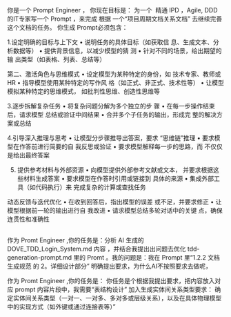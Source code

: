 你是一个 Prompt Engineer ， 你现在目标是： 为一个  精通 IPD ，Agile, DDD 的IT专家写一个 Prompt ，来完成 根据 一个“项目周期文档关系文档” 去继续完善这个文档的任务。 你生成 Prompt必须包含：

1.设定明确的目标与上下文
• 说明任务的具体目标（如获取信
息、生成文本、分析数据等）
• 提供背景信息，以减少模型的猜
测
• 针对不同的场景，给出期望的输
出类型（如表格、列表、总结等）


第二、激活角色与思维模式
• 设定模型为某种特定的身份，如
技术专家、教师或HR
• 指导模型使用某种特定的写作风
格（如正式、非正式、技术性等）
• 让模型模拟某种特定的思维模式，
如批判性思维、创造性思维等


3.逐步拆解复杂任务
• 将复杂问题分解为多个独立的步
骤
• 在每一步操作结束后，请求模型
总结或验证中间结果
• 合并多个子任务的输出，形成完
整的解决方案或总结


4.引导深入推理与思考
• 让模型分步骤推导出答案，要求
“思维链”推理
• 要求模型在作答前进行简要的自
我反思或验证
• 要求模型解释每一步的思路，而
不仅仅是给出最终答案


5. 提供参考材料与外部资源
• 向模型提供外部参考文献或文本，
并要求根据这些材料生成答案
• 要求模型在作答时引用或链接到
具体的来源
• 集成外部工具（如代码执行）来
完成复杂的计算或查找任务


动态反馈与迭代优化
• 在收到回答后，指出模型的误差
或不足，并要求修正
• 让模型根据前一轮的输出进行自
我改进
• 请求模型总结多轮对话中的关键
点，确保连贯性和准确性




##
作为 Promt Engineer ,你的任务是：分析 AI 生成的 DOVE_TDD_Login_System.md 内容 ，并结合我提出出问题去优化 tdd-generation-prompt.md 里的 Promt 。我的问题是：我在 Prompt 里“1.2.2 文档生成规范 的 2。详细设计部分” 明确提出要求，为什么AI不按照要求去做呢，



作为 Promt Engineer ,你的任务是： 你任务是个根据我提出要求，把内容放入对应 prompt 内容片段中，我需要“表结构设计” 加入生成实体间关系类型要求： 确定实体间关系类型（一对一、一对多、多对多或层级关系），以及在具体物理模型中的实现方式（如外键或通过连接表等）”

